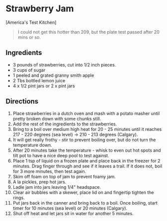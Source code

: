 # Strawberry Jam

[America's Test Kitchen]

> I could not get this hotter than 209, but the plate test passed after 20 mins or so. <br/>

## Ingredients
* 3 pounds of strawberries, cut into 1/2 inch pieces.
* 3 cups of sugar
* 1 peeled and grated granny smith apple
* 2 Tbs bottled lemon juice
* 4 x 1/2 pint jars or 2 x pint jars

## Directions
1. Place strawberries in a dutch oven and mash with a potato masher until pretty broken down with some chunks still.
2. Add the rest of the ingredients to the strawberries.
3. Bring to a boil over medium high heat for 20 - 25 minutes until it reaches 217 - 220 degrees (sea level) -> 210 - 213 degrees (Calgary).
4. It will get really frothy - stir to prevent boiling over, but do not turn the temperature down.
5. After 20 minutes take the temperature - whisk to even out hot spots and tilt pot to have a nice deep pool to test against.
6. Place 1 tsp of liquid on a frozen plate and place back in the freezer for 2 minutes.  Drag finger through and see if it leaves a trail. If it does not, boil for 3 more minutes, then test again.
7. Skim off foam on top of jam to prevent foamy jam.
8. A la pickles, prep hot jars.
9. Ladle jam into jars leaving 1/4" headspace.
10. Clear air bubbles with a skewer, place lid on and fingertip tighten the rings.
11. Put jars back in the canner and bring back to a boil.  Once boiling, start timer for 10 minutes (sea level) or 20 minutes (Calgary).
12. Shut off heat and let jars sit in water for another 5 minutes.
